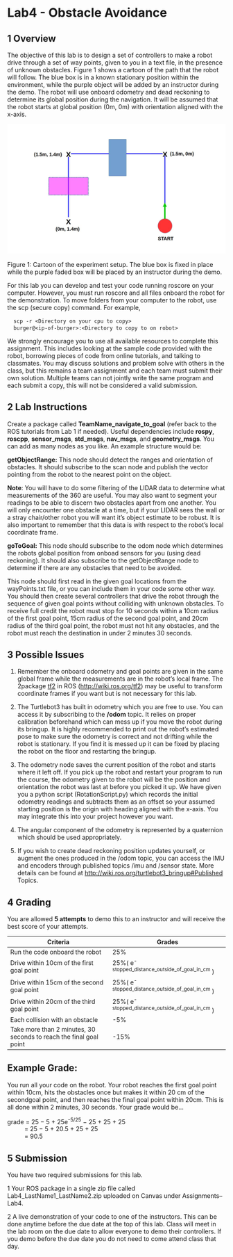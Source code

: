 # Lab4 - Obstacle Avoidance

## 1 Overview
The objective of this lab is to design a set of controllers to make a robot drive
through a set of way points, given to you in a text file, in the presence of
unknown obstacles. Figure 1 shows a cartoon of the path that the robot will
follow. The blue box is in a known stationary position within the environment,
while the purple object will be added by an instructor during the demo. The
robot will use onboard odometry and dead reckoning to determine its global
position during the navigation. It will be assumed that the robot starts at
global position (0m, 0m) with orientation aligned with the x-axis.

<p>
<img src="lab4_experiment_diagram.png" alt="experiment_schematic"/>
</p>

  Figure 1: Cartoon of the experiment setup. The blue box is fixed in place while
the purple faded box will be placed by an instructor during the demo.

For this lab you can develop and test your code running roscore on your
computer. However, you must run roscore and all files onboard the robot for
the demonstration. To move folders from your computer to the robot, use the
scp (secure copy) command. For example,

```
  scp -r <Directory on your cpu to copy>
  burger@<ip-of-burger>:<Directory to copy to on robot>
```
We strongly encourage you to use all available resources to complete this
assignment. This includes looking at the sample code provided with the robot,
borrowing pieces of code from online tutorials, and talking to classmates. You
may discuss solutions and problem solve with others in the class, but this remains a team assignment and each team must submit their own solution. Multiple teams can not jointly write the same program and each submit a copy, this
will not be considered a valid submission.

## 2 Lab Instructions
Create a package called **TeamName_navigate_to_goal** (refer back to the ROS
tutorials from Lab 1 if needed). Useful dependencies include **rospy**,  **roscpp**, **sensor_msgs**, **std_msgs**, **nav_msgs**, and **geometry_msgs**. You can add as many
nodes as you like. An example structure would be:

**getObjectRange:** This node should detect the ranges and orientation of
obstacles. It should subscribe to the scan node and publish the vector pointing
from the robot to the nearest point on the object.

**Note**: You will have to do some filtering of the LIDAR data to determine what measurements of the 360 are useful. You may also
want to segment your readings to be able to discern two obstacles
apart from one another. You will only encounter one obstacle at a
time, but if your LIDAR sees the wall or a stray chair/other robot
you will want it’s object estimate to be robust. It is also important to remember that this data is with respect to the robot’s local
coordinate frame.

**goToGoal:** This node should subscribe to the odom node which determines
the robots global position from onboad sensors for you (using dead reckoning). It should also subscribe to the getObjectRange node to determine if there are any obstacles that need to be avoided.

This node should first read in the given goal locations from the wayPoints.txt file, or you can include them in your code some other way. You should then create several controllers that drive the robot through the sequence of given goal points without colliding with unknown obstacles. To receive full credit the robot must stop for 10 seconds within a 10cm radius of the first goal point, 15cm radius of the second goal point, and 20cm radius of the third goal point, the robot must not hit any obstacles, and the robot must reach the destination in under 2 minutes 30 seconds.

## 3 Possible Issues

1. Remember the onboard odometry and goal points are given in the same
global frame while the measurements are in the robot’s local frame. The
2package [tf2](http://wiki.ros.org/tf2) in ROS (http://wiki.ros.org/tf2) may be useful to transform coordinate frames if you want but is not necessary for this lab.

2. The Turtlebot3 has built in odometry which you are free to use. You can
access it by subscribing to the **/odom** topic. It relies on proper calibration beforehand which can mess up if you move the robot during its bringup. It is highly recommended to print out the robot’s estimated pose to make sure the odometry is correct and not drifting while the robot is stationary. If you find it is messed up it can be fixed by placing the robot on the floor and restarting the bringup.

3. The odometry node saves the current position of the robot and starts
where it left off. If you pick up the robot and restart your program to
run the course, the odometry given to the robot will be the position and
orientation the robot was last at before you picked it up. We have given
you a python script (RotationScript.py) which records the initial odometry
readings and subtracts them as an offset so your assumed starting position
is the origin with heading aligned with the x-axis. You may integrate this
into your project however you want.

4. The angular component of the odometry is represented by a quaternion
which should be used appropriately.

5. If you wish to create dead reckoning position updates yourself, or augment
the ones produced in the /odom topic, you can access the IMU and encoders through published topics /imu and /sensor state. More details can
be found at http://wiki.ros.org/turtlebot3_bringup#Published Topics.

## 4 Grading

You are allowed **5 attempts** to demo this to an instructor and will receive the best score of your attempts.

<p>
  
  | Criteria                                                           | Grades                                                     |
  | ------------------------------------------------------------------ | --------------------------------------------------------   |
  | Run the code onboard the robot                                     | 25%                                                        |
  | Drive within 10cm of the first goal point                          | 25%( e<sup>-stopped_distance_outside_of_goal_in_cm</sup> ) |
  | Drive within 15cm of the second goal point                         | 25%( e<sup>-stopped_distance_outside_of_goal_in_cm</sup> ) |
  | Drive within 20cm of the third goal point                          | 25%( e<sup>-stopped_distance_outside_of_goal_in_cm</sup> ) |
  | Each collision with an obstacle                                    | -5%                                                        |
  | Take more than 2 minutes, 30 seconds to reach the final goal point | -15%                                                       |

## Example Grade:
  
You run all your code on the robot. Your robot reaches the first goal point
within 10cm, hits the obstacles once but makes it within 20 cm of the secondgoal point, and then reaches the final goal point within 20cm. This is all done
within 2 minutes, 30 seconds. Your grade would be...
<p>
  
  grade = 25 − 5 + 25e<sup>-5/25</sup> − 25 + 25 + 25 <br> 
  &nbsp; &nbsp; &nbsp; &nbsp; &nbsp; = 25 − 5 + 20.5 + 25 + 25 <br>
  &nbsp; &nbsp; &nbsp; &nbsp; &nbsp; = 90.5 <br>  

## 5 Submission
  
You have two required submissions for this lab.
  
1 Your ROS package in a single zip file called Lab4_LastName1_LastName2.zip
uploaded on Canvas under Assignments–Lab4.

2 A live demonstration of your code to one of the instructors. This can be
done anytime before the due date at the top of this lab. Class will meet in
the lab room on the due date to allow everyone to demo their controllers.
If you demo before the due date you do not need to come attend class that
day.
